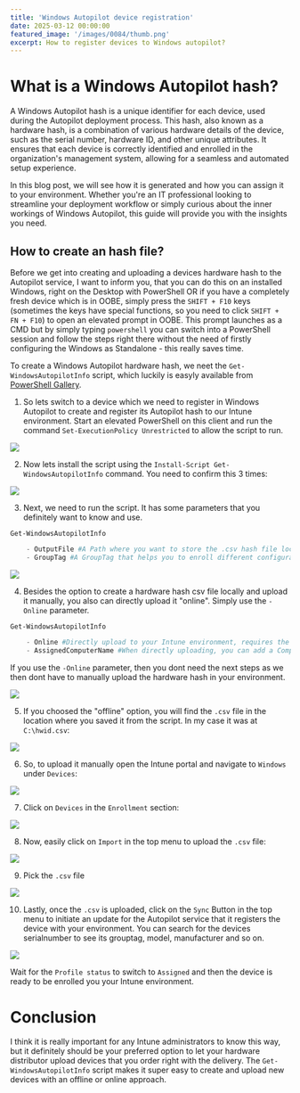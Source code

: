 ```yaml
---
title: 'Windows Autopilot device registration'
date: 2025-03-12 00:00:00
featured_image: '/images/0084/thumb.png'
excerpt: How to register devices to Windows autopilot?
---
```


# What is a Windows Autopilot hash?

A Windows Autopilot hash is a unique identifier for each device, used during the Autopilot deployment process. This hash, also known as a hardware hash, is a combination of various hardware details of the device, such as the serial number, hardware ID, and other unique attributes. It ensures that each device is correctly identified and enrolled in the organization's management system, allowing for a seamless and automated setup experience.

In this blog post, we will see how it is generated and how you can assign it to your environment. Whether you're an IT professional looking to streamline your deployment workflow or simply curious about the inner workings of Windows Autopilot, this guide will provide you with the insights you need.

## How to create an hash file?

Before we get into creating and uploading a devices hardware hash to the Autopilot service, I want to inform you, that you can do this on an installed Windows, right on the Desktop with PowerShell OR if you have a completely fresh device which is in OOBE, simply press the `SHIFT + F10` keys (sometimes the keys have special functions, so you need to click `SHIFT + FN + F10`) to open an elevated prompt in OOBE. This prompt launches as a CMD but by simply typing `powershell` you can switch into a PowerShell session and follow the steps right there without the need of firstly configuring the Windows as Standalone - this really saves time.

To create a Windows Autopilot hardware hash, we neet the `Get-WindowsAutopilotInfo` script, which luckily is easyly available from [PowerShell Gallery](https://www.powershellgallery.com/packages/Get-WindowsAutopilotInfo). 

1. So lets switch to a device which we need to register in Windows Autopilot to create and register its Autopilot hash to our Intune environment. Start an elevated PowerShell on this client and run the command `Set-ExecutionPolicy Unrestricted` to allow the script to run.

![](/images/0084/1.png)

2. Now lets install the script using the `Install-Script Get-WindowsAutopilotInfo` command. You need to confirm this 3 times:

![](/images/0084/2.png)

3. Next, we need to run the script. It has some parameters that you definitely want to know and use.

`Get-WindowsAutopilotInfo`
```powershell
    - OutputFile #A Path where you want to store the .csv hash file locally
    - GroupTag #A GroupTag that helps you to enroll different configurations
```

![](/images/0084/3.png)

4. Besides the option to create a hardware hash csv file locally and upload it manually, you also can directly upload it "online". Simply use the `-Online` parameter.

`Get-WindowsAutopilotInfo`
```powershell
    - Online #Directly upload to your Intune environment, requires the WindowsAutopilotIntune module to sign-in.
    - AssignedComputerName #When directly uploading, you can add a Computer Hostname from here
```

If you use the `-Online` parameter, then you dont need the next steps as we then dont have to manually upload the hardware hash in your environment.

![](/images/0084/4.png)

5. If you choosed the "offline" option, you will find the `.csv` file in the location where you saved it from the script. In my case it was at `C:\hwid.csv`:

![](/images/0084/5.png)

6. So, to upload it manually open the Intune portal and navigate to `Windows` under `Devices`:

![](/images/0084/6.png)

7. Click on `Devices` in the `Enrollment` section:

![](/images/0084/7.png)

8. Now, easily click on `Import` in the top menu to upload the `.csv` file:

![](/images/0084/8.png)

9. Pick the `.csv` file

![](/images/0084/9.png)

10. Lastly, once the `.csv` is uploaded, click on the `Sync` Button in the top menu to initiate an update for the Autopilot service that it registers the device with your environment. You can search for the devices serialnumber to see its grouptag, model, manufacturer and so on.

![](/images/0084/10.png)

Wait for the `Profile status` to switch to `Assigned` and then the device is ready to be enrolled you your Intune environment.

# Conclusion
I think it is really important for any Intune administrators to know this way, but it definitely should be your preferred option to let your hardware distributor upload devices that you order right with the delivery. The `Get-WindowsAutopilotInfo` script makes it super easy to create and upload new devices with an offline or online approach.